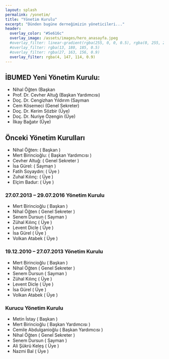```yaml
---
layout: splash
permalink: /yonetim/
title: "Yönetim Kurulu"
excerpt: "Dünden bugüne derneğimizin yöneticileri..."
header:
  overlay_color: "#5e616c"
  overlay_image: /assets/images/hero_anasayfa.jpeg
  #overlay_filter: linear-gradient(rgba(255, 0, 0, 0.5), rgba(0, 255, 255, 0.5))
  #overlay_filter: rgba(13, 180, 185, 0.5)
  #overlay_filter: rgba(27, 163, 156, 0.9)
  overlay_filter: rgba(4, 147, 114, 0.9)
---
```


## İBUMED Yeni Yönetim Kurulu:

* Nihal Öğten (Başkan
* Prof. Dr. Cevher Altuğ (Başkan Yardımcısı)
* Doç. Dr. Cengizhan Yıldırım (Sayman
* Cem Kösemeci (Genel Sekreter)
* Doç. Dr. Kerim Sözbir (Üye)
* Doç. Dr. Nuriye Özengin (Üye)
* İlkay Bağatır (Üye)


## Önceki Yönetim Kurulları

* Nihal Öğten: ( Başkan )
* Mert Birincioğlu: ( Başkan Yardımcısı )
* Cevher Altuğ: ( Genel Sekreter )
* İsa Gürel: ( Sayman )
* Fatih Soyaydın: ( Üye )
* Zuhal Kılınç: ( Üye )
* Elçim Badur: ( Üye )

### 27.07.2013 – 29.07.2016 Yönetim Kurulu

* Mert Birincioğlu ( Başkan )
* Nihal Öğten ( Genel Sekreter )
* Senem Dursun ( Sayman )
* Zühal Kılınç ( Üye )
* Levent Dicle ( Üye )
* İsa Gürel ( Üye )
* Volkan Atabek ( Üye )

### 19.12.2010 – 27.07.2013 Yönetim Kurulu

* Mert Birincioğlu ( Başkan )
* Nihal Öğten ( Genel Sekreter )
* Senem Dursun ( Sayman )
* Zühal Kılınç ( Üye )
* Levent Dicle ( Üye )
* İsa Gürel ( Üye )
* Volkan Atabek ( Üye )

### Kurucu Yönetim Kurulu

* Metin İstay ( Başkan )
* Mert Birincioğlu ( Başkan Yardımcısı )
* Cemile Abdulganioğlu ( Başkan Yardımcısı )
* Nihal Öğten ( Genel Sekreter )
* Senem Dursun ( Sayman )
* Ali Şükrü Keleş ( Üye )
* Nazmi Bal ( Üye )
